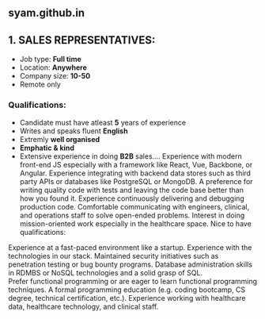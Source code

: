 ## syam.github.in
## 1. SALES REPRESENTATIVES: 
* Job type:  **Full time**
* Location:  **Anywhere**
* Company size: **10-50**
* Remote only
### Qualifications:
* Candidate must have atleast **5** years of experience
* Writes and speaks fluent **English**  
* Extremly **well organised**
* **Emphatic & kind**
* Extensive experience in doing **B2B** sales....
Experience with modern front-end JS especially with a framework like React, Vue, Backbone, or Angular.
Experience integrating with backend data stores such as third party APIs or databases like PostgreSQL or MongoDB.
A preference for writing quality code with tests and leaving the code base better than how you found it.
Experience continuously delivering and debugging production code.
Comfortable communicating with engineers, clinical, and operations staff to solve open-ended problems.
Interest in doing mission-oriented work especially in the healthcare space.
Nice to have qualifications:

Experience at a fast-paced environment like a startup.
Experience with the technologies in our stack.
Maintained security initiatives such as penetration testing or bug bounty programs.
Database administration skills in RDMBS or NoSQL technologies and a solid grasp of SQL.  
Prefer functional programming or are eager to learn functional programming techniques.
A formal programming education (e.g. coding bootcamp, CS degree, technical certification, etc.).
Experience working with healthcare data, healthcare technology, and clinical staff.

